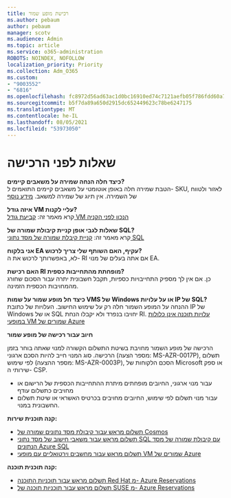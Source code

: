 ```yaml
---
title: רכישת מופע שמור
ms.author: pebaum
author: pebaum
manager: scotv
ms.audience: Admin
ms.topic: article
ms.service: o365-administration
ROBOTS: NOINDEX, NOFOLLOW
localization_priority: Priority
ms.collection: Adm_O365
ms.custom:
- "9003552"
- "6816"
ms.openlocfilehash: fc8972d56ad63ac1d0bc16910ed74c7121aefb05f786fdd60a77ba89867d1741
ms.sourcegitcommit: b5f7da89a650d2915dc652449623c78be6247175
ms.translationtype: MT
ms.contentlocale: he-IL
ms.lasthandoff: 08/05/2021
ms.locfileid: "53973050"
---
```

# <a name="questions-before-purchase"></a>שאלות לפני הרכישה

**כיצד חלה הנחה שמירה על משאבים קיימים?**  
הטבת שמירה חלה באופן אוטומטי על משאבים קיימים התואמים ל- SKU, לאזור ולטווח של השמירה. אין תיוג של שמירה למשאב. [מידע נוסף](https://docs.microsoft.com/azure/cost-management-billing/reservations/save-compute-costs-reservations?WT.mc_id=Portal-Microsoft_Azure_Support#how-reservation-discount-is-applied) 

**איזה גודל VM עליי לקנות?**  
קרא מאמר זה: [קביעת גודל VM הנכון לפני הקניה](https://docs.microsoft.com/azure/virtual-machines/windows/prepay-reserved-vm-instances?toc=/azure/billing/TOC.json&WT.mc_id=Portal-Microsoft_Azure_Support#determine-the-right-vm-size-before-you-buy)

**שאלות לגבי אופן קניית קיבולת שמורה של SQL?**  
קרא מאמר זה: [קניית קיבלת שמורה של מסד נתוני SQL](https://docs.microsoft.com/azure/sql-database/sql-database-reserved-capacity?toc=/azure/billing/TOC.json&WT.mc_id=Portal-Microsoft_Azure_Support#buy-sql-database-reserved-capacity)

**אני בלקוח EA עקיף, האם השותף שלי צריך לרכוש?**  
לא, באפשרותך לרכוש את ה- RI אם אתה בעלים של מנוי EA.

**האם רכישת RI מופחתת מהתחייבות כספית?**  
כן. אם אין לך מספיק התחייבויות כספיות, תקבל חשבונית יתרה עבור הסכום שחורג מהמחויבות הכספית הזמינה.

**כיצד חל מופע שמור על שמות VMS של Windows או על עלויות IP של SQL?**  
ההנחה על המופע השמור חלה רק על שימוש החישוב. העלויות של כתובת IP של Windows או של SQL יחויבו בנפרד ולא יקבלו הנחת RI. [עלויות תוכנה אינן כלולות במופעי VM שמורים של Azure](https://docs.microsoft.com/azure/billing/billing-reserved-instance-windows-software-costs?WT.mc_id=Portal-Microsoft_Azure_Support)  
      
**חיוב עבור רכישה של מופע שמור**  
      
הרכישה של מופע השמור מחויבת בשיטת התשלום הקשורה למנוי שאתה בוחר בזמן הרכישה. סוג המנוי חייב להיות הסכם ארגוני (מספר הצעה: MS-AZR-0017P), תשלום לפי שימוש (מספר ההצעה: MS-AZR-0003P), הסכם הלקוחות של Microsoft או ספק שירותי ה- CSP.

-   עבור מנוי ארגוני, החיובים מופחתים מיתרת ההתחייבות הכספית של הרישום או מחויבים כתשלום עודף
-   עבור מנוי תשלום לפי שימוש, החיובים מחויבים בכרטיס האשראי או שיטת תשלום החשבונית במנוי.

**קנה תוכנית שירות:**

-   [תשלום מראש עבור קיבולת מסד נתונים שמורה של Cosmos](https://docs.microsoft.com/azure/cosmos-db/cosmos-db-reserved-capacity?WT.mc_id=Portal-Microsoft_Azure_Support)
-   [תשלום מראש עבור משאבי חישוב של מסד נתוני SQL עם קיבולת שמורה של מסד הנתונים Azure SQL](https://docs.microsoft.com/azure/sql-database/sql-database-reserved-capacity?WT.mc_id=Portal-Microsoft_Azure_Support)
-   [תשלום מראש עבור מחשבים וירטואליים עם מופעי VM שמורים של Azure](https://docs.microsoft.com/azure/virtual-machines/windows/prepay-reserved-vm-instances?WT.mc_id=Portal-Microsoft_Azure_Support)

**קנה תוכנית תוכנה:**

-   [תשלום מראש עבור תוכניות התוכנה Red Hat מ- Azure Reservations](https://docs.microsoft.com/azure/virtual-machines/linux/prepay-rhel-software-charges?WT.mc_id=Portal-Microsoft_Azure_Support)
-   [תשלום מראש עבור תוכניות תוכנה של SUSE מ- Azure Reservations](https://docs.microsoft.com/azure/virtual-machines/linux/prepay-suse-software-charges?WT.mc_id=Portal-Microsoft_Azure_Support)